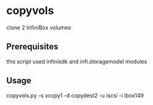 # copyvols
clone 2 InfiniBox volumes

## Prerequisites
this script used infinisdk and infi.storagemodel  modules


## Usage
copyvols.py -s vcopy1 -d copydest2 -u iscsi -i ibox149

